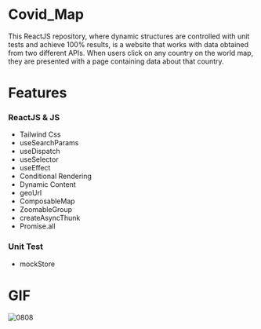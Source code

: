 # Covid_Map

This ReactJS repository, where dynamic structures are controlled with unit tests and achieve 100% results, is a website that works with data obtained from two different APIs. When users click on any country on the world map, they are presented with a page containing data about that country.

# Features

### ReactJS & JS

- Tailwind Css
- useSearchParams
- useDispatch
- useSelector
- useEffect
- Conditional Rendering
- Dynamic Content
- geoUrl
- ComposableMap
- ZoomableGroup
- createAsyncThunk
- Promise.all

### Unit Test

- mockStore

# GIF

![0808](https://github.com/user-attachments/assets/4b537436-9cc8-4945-973c-5709690adb59)
